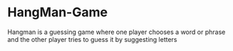 # HangMan-Game
Hangman is a guessing game where one player chooses a word or phrase and the other player tries to guess it by suggesting letters
